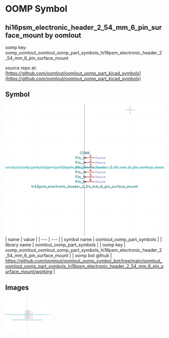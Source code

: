 # OOMP Symbol  
## hi16psm_electronic_header_2_54_mm_6_pin_surface_mount  by oomlout  
  
oomp key: oomp_oomlout_oomlout_oomp_part_symbols_hi16psm_electronic_header_2_54_mm_6_pin_surface_mount  
  
source repo at: [https://github.com/oomlout/oomlout_oomp_part_kicad_symbols](https://github.com/oomlout/oomlout_oomp_part_kicad_symbols)  
## Symbol  
  
[![working.png](working_600.png)](working.png)  
| name | value | 
| --- | --- | 
| symbol name | oomlout_oomp_part_symbols | 
| library name | oomlout_oomp_part_symbols | 
| oomp key | oomp_oomlout_oomlout_oomp_part_symbols_hi16psm_electronic_header_2_54_mm_6_pin_surface_mount | 
| oomp bot github | https://github.com/oomlout/oomlout_oomp_symbol_bot/tree/main/oomlout_oomlout_oomp_part_symbols_hi16psm_electronic_header_2_54_mm_6_pin_surface_mount/working | 
## Images  
  
[![working.png](working_140.png)](working.png)  
